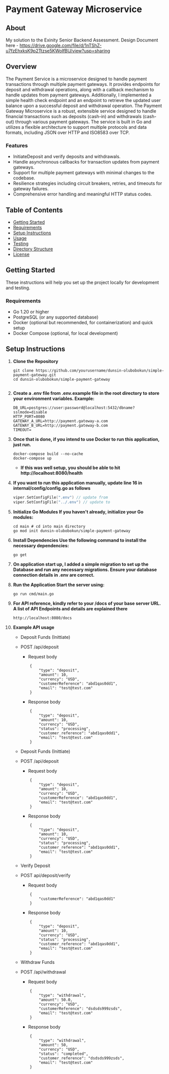 # Payment Gateway Microservice

## About
My solution to the Exinity Senior Backend Assessment.
Design Document here - https://drive.google.com/file/d/1nTShZ-u7fzEhxksK9p2Ttzse5KWoIfBU/view?usp=sharing

## Overview
The Payment Service is a microservice designed to handle payment transactions through multiple payment gateways. It provides endpoints for deposit and withdrawal operations, along with a callback mechanism to handle updates from payment gateways. Additionally, I implemented a simple health check endpoint and an endpoint to retrieve the updated user balance upon a successful deposit and withdrawal operation.
The Payment Gateway Microservice is a robust, extensible service designed to handle financial transactions such as deposits (cash-in) and withdrawals (cash-out) through various payment gateways. The service is built in Go and utilizes a flexible architecture to support multiple protocols and data formats, including JSON over HTTP and ISO8583 over TCP. 

### Features
- InitiateDeposit and verify deposits and withdrawals.
- Handle asynchronous callbacks for transaction updates from payment gateways.
- Support for multiple payment gateways with minimal changes to the codebase.
- Resilience strategies including circuit breakers, retries, and timeouts for gateway failures.
- Comprehensive error handling and meaningful HTTP status codes.

## Table of Contents
- [Getting Started](#getting-started)
- [Requirements](#requirements)
- [Setup Instructions](#setup-instructions)
- [Usage](#usage)
- [Testing](#testing)
- [Directory Structure](#directory-structure)
- [License](#license)

## Getting Started
These instructions will help you set up the project locally for development and testing.

### Requirements
- Go 1.20 or higher
- PostgreSQL (or any supported database)
- Docker (optional but recommended, for containerization) and quick setup
- Docker Compose (optional, for local development)


## Setup Instructions

1. **Clone the Repository**
   ```
   git clone https://github.com/yourusername/dunsin-olubobokun/simple-payment-gateway.git
   cd dunsin-olubobokun/simple-payment-gateway


2. **Create a .env file from .env.example file in the root directory to store your environment variables. Example:**
    ```
    DB_URL=postgres://user:password@localhost:5432/dbname?sslmode=disable
    HTTP_PORT=8080
    GATEWAY_A_URL=http://payment.gateway-a.com
    GATEWAY_B_URL=http://payment.gateway-b.com
    TIMEOUT=

2. **Once that is done, if you intend to use Docker to run this application, just run.**
    ```
    docker-compose build --no-cache
    docker-compose up 
    ```
    - **If this was well setup, you should be able to hit http://localhost:8080/health**

3. **If you want to run this application manually, update line 16 in internal/config/config.go as follows**
    ```internal/config/config.go
    viper.SetConfigFile(".env") // update from
    viper.SetConfigFile("../.env") // update to

4. **Initialize Go Modules If you haven't already, initialize your Go modules:**
    ```
    cd main # cd into main directory 
    go mod init dunsin-olubobokun/simple-payment-gateway

5. **Install Dependencies Use the following command to install the necessary dependencies:**
    ```
    go get 

7. **On application start up, I added a simple migration to set up the Database and run any necessary migrations. Ensure your database connection details in .env are correct.**

8. **Run the Application Start the server using:**
    ```
    go run cmd/main.go

9. **For API reference, kindly refer to your /docs of your base server URL. A list of API Endpoints and details are explained there**
    ```
    http://localhost:8080/docs

10. **Example API usage**
    - Deposit Funds (Inittiate)
    - POST /api/deposit
        - Request body
        ```
            {
                "type": "deposit",
                "amount": 10,
                "currency": "USD",
                "customerReference": "abd1qas0dd1",
                "email": "test@test.com"
            }
        ```
        - Response body
        ```
            {
                "type": "deposit",
                "amount": 10,
                "currency": "USD",
                "status": "processing",
                "customer_reference": "abd1qas0dd1",
                "email": "test@test.com"
            }
        ```

    - Deposit Funds (Inittiate)
    - POST /api/deposit
        - Request body
        ```
            {
                "type": "deposit",
                "amount": 10,
                "currency": "USD",
                "customerReference": "abd1qas0dd1",
                "email": "test@test.com"
            }
        ```
        - Response body
        ```
            {
                "type": "deposit",
                "amount": 10,
                "currency": "USD",
                "status": "processing",
                "customer_reference": "abd1qas0dd1",
                "email": "test@test.com"
            }
        ```

    - Verify Deposit
    - POST api/deposit/verify
        - Request body
        ```
            {
                "customerReference": "abd1qas0dd1"
            }
        ```
        - Response body
        ```
            {
                "type": "deposit",
                "amount": 10,
                "currency": "USD",
                "status": "processing",
                "customer_reference": "abd1qas0dd1",
                "email": "test@test.com"
            }
        ```

    - Withdraw Funds 
    - POST /api/withdrawal
        - Request body
        ```
            {
                "type": "withdrawal",
                "amount": 50.0,
                "currency": "USD",
                "customerReference": "dsdsds999zsds",
                "email": "test@test.com"
            }
        ```
        - Response body
        ```
            {
                "type": "withdrawal",
                "amount": 50,
                "currency": "USD",
                "status": "completed",
                "customer_reference": "dsdsds999zsds",
                "email": "test@test.com"
            }
        ```
   



